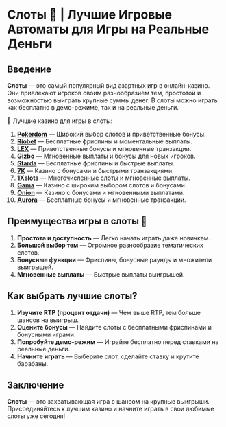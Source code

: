 # Слоты 🎰 | Лучшие Игровые Автоматы для Игры на Реальные Деньги

## Введение

**Слоты** — это самый популярный вид азартных игр в онлайн-казино. Они привлекают игроков своим разнообразием тем, простотой и возможностью выиграть крупные суммы денег. В слоты можно играть как бесплатно в демо-режиме, так и на реальные деньги.

🎰 Лучшие казино для игры в слоты:

1. **[Pokerdom](https://brandplay.link/4k77v2yx)** — Широкий выбор слотов и приветственные бонусы.
2. **[Riobet](https://brandplay.link/7xBLTPyj)** — Бесплатные фриспины и моментальные выплаты.
3. **[LEX](https://brandplay.link/zW4hdDFV)** — Приветственные бонусы и мгновенные транзакции.
4. **[Gizbo](https://brandplay.link/bprXw4YV)** — Мгновенные выплаты и бонусы для новых игроков.
5. **[Starda](https://brandplay.link/fB7xwRFL)** — Бесплатные фриспины и быстрые выплаты.
6. **[7K](https://brandplay.link/BvQyFShp)** — Казино с бонусами и быстрыми транзакциями.
7. **[1Xslots](https://brandplay.link/hSB1khtr)** — Многочисленные слоты и мгновенные выплаты.
8. **[Gama](https://brandplay.link/j6NMKsDz)** — Казино с широким выбором слотов и бонусами.
9. **[Onion](https://brandplay.link/zBGRVpQ9)** — Казино с бонусами и мгновенными выплатами.
10. **[Aurora](https://10trafic-stat2.com/click/668546556bcc6313411604bd/6766/13032/subaccount)** — Бесплатные бонусы и мгновенные транзакции.

## Преимущества игры в слоты 🎯

1. **Простота и доступность** — Легко начать играть даже новичкам.
2. **Большой выбор тем** — Огромное разнообразие тематических слотов.
3. **Бонусные функции** — Фриспины, бонусные раунды и множители выигрышей.
4. **Мгновенные выплаты** — Быстрые выплаты выигрышей.

## Как выбрать лучшие слоты?

1. **Изучите RTP (процент отдачи)** — Чем выше RTP, тем больше шансов на выигрыш.
2. **Оцените бонусы** — Найдите слоты с бесплатными фриспинами и бонусными играми.
3. **Попробуйте демо-режим** — Играйте бесплатно перед ставками на реальные деньги.
4. **Начните играть** — Выберите слот, сделайте ставку и крутите барабаны.

## Заключение

**Слоты** — это захватывающая игра с шансом на крупные выигрыши. Присоединяйтесь к лучшим казино и начните играть в свои любимые слоты уже сегодня!
